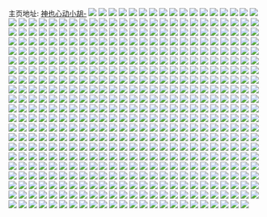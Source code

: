 主页地址: [神也心动小胡-](https://weibo.com/u/5379439031) 
![](https://wx4.sinaimg.cn/mw2000/005S3zPFly1h8qy2khwrzj30wi0nmacc.jpg) 
![](https://wx4.sinaimg.cn/mw2000/005S3zPFly1h8lbblb071j31sc2dse81.jpg) 
![](https://wx4.sinaimg.cn/mw2000/005S3zPFly1h8lbbkaznmj32c0340qv5.jpg) 
![](https://wx4.sinaimg.cn/mw2000/005S3zPFly1h8lbbo4hwoj32c0340kjm.jpg) 
![](https://wx4.sinaimg.cn/mw2000/005S3zPFly1h8lbbvknzoj323s2t1b29.jpg) 
![](https://wx4.sinaimg.cn/mw2000/005S3zPFly1h8lbbxg54bj31sc2dsqv5.jpg) 
![](https://wx4.sinaimg.cn/mw2000/005S3zPFly1h8hqr4d1orj30sg0lf418.jpg) 
![](https://wx4.sinaimg.cn/mw2000/005S3zPFly1h7vushduifj32d2340b2b.jpg) 
![](https://wx4.sinaimg.cn/mw2000/005S3zPFly1h7vut2x5m6j32d2340b2b.jpg) 
![](https://wx4.sinaimg.cn/mw2000/005S3zPFly1h7vussmbirj32d2340e83.jpg) 
![](https://wx4.sinaimg.cn/mw2000/005S3zPFly1h7vus6spvbj32aw32jb2b.jpg) 
![](https://wx4.sinaimg.cn/mw2000/005S3zPFly1h7vutwq3lgj32d2340b2b.jpg) 
![](https://wx4.sinaimg.cn/mw2000/005S3zPFly1h7vuu81wtaj32d23401l0.jpg) 
![](https://wx4.sinaimg.cn/mw2000/005S3zPFly1h6x5t4540vj316o1kw4k5.jpg) 
![](https://wx4.sinaimg.cn/mw2000/005S3zPFly1h6x5t67ajtj32c03401kz.jpg) 
![](https://wx4.sinaimg.cn/mw2000/005S3zPFly1h6x5tg57noj31mm2651kx.jpg) 
![](https://wx4.sinaimg.cn/mw2000/005S3zPFly1h6x5th00coj31sc1sc4qp.jpg) 
![](https://wx4.sinaimg.cn/mw2000/005S3zPFly1h6x5thojugj31sc2ds4qp.jpg) 
![](https://wx4.sinaimg.cn/mw2000/005S3zPFly1h6x5tf5w3rj32c02c0u0x.jpg) 
![](https://wx4.sinaimg.cn/mw2000/005S3zPFly1h6q81w6p59j31sa2ds0wv.jpg) 
![](https://wx4.sinaimg.cn/mw2000/005S3zPFly1h6q80d4amuj31sc2dsx6p.jpg) 
![](https://wx4.sinaimg.cn/mw2000/005S3zPFly1h6q81q154ej318h1nb7wh.jpg) 
![](https://wx4.sinaimg.cn/mw2000/005S3zPFly1h6q80a1ifaj319s1p2h6n.jpg) 
![](https://wx4.sinaimg.cn/mw2000/005S3zPFly1h6q80az11pj31sl2e7x5j.jpg) 
![](https://wx4.sinaimg.cn/mw2000/005S3zPFly1h6q80fbohlj31sc2dsu0x.jpg) 
![](https://wx4.sinaimg.cn/mw2000/005S3zPFly1h6q80k9qm4j31vi2i0e81.jpg) 
![](https://wx4.sinaimg.cn/mw2000/005S3zPFly1h6q81yqs8cj32102pcb29.jpg) 
![](https://wx4.sinaimg.cn/mw2000/005S3zPFly1h5tunwyjr6j30kr0q278h.jpg) 
![](https://wx4.sinaimg.cn/mw2000/005S3zPFly1h58vehdgp2j30b40b4dgb.jpg) 
![](https://wx4.sinaimg.cn/mw2000/005S3zPFly1h57opeho18j30qo0jj420.jpg) 
![](https://wx4.sinaimg.cn/mw2000/005S3zPFly1h4v3b460eoj32c02c04qq.jpg) 
![](https://wx4.sinaimg.cn/mw2000/005S3zPFly1h4v3b2dszgj326t26tnpd.jpg) 
![](https://wx4.sinaimg.cn/mw2000/005S3zPFly1h4v3af0fgwj3233233tyh.jpg) 
![](https://wx4.sinaimg.cn/mw2000/005S3zPFly1h4v3afrg23j31z72mye81.jpg) 
![](https://wx4.sinaimg.cn/mw2000/005S3zPFly1h4v3altsknj32c02c0x6p.jpg) 
![](https://wx4.sinaimg.cn/mw2000/005S3zPFly1h4ce2pyn5zj30wz1a9aul.jpg) 
![](https://wx4.sinaimg.cn/mw2000/005S3zPFly1h3x72ackoxj32c03404qr.jpg) 
![](https://wx4.sinaimg.cn/mw2000/005S3zPFly1h3src5mrpjj30sg0lcgsb.jpg) 
![](https://wx4.sinaimg.cn/mw2000/005S3zPFly1h3src56dzpj30lb0sfwkt.jpg) 
![](https://wx4.sinaimg.cn/mw2000/005S3zPFly1h3src3gkexj30sg0lc7eq.jpg) 
![](https://wx4.sinaimg.cn/mw2000/005S3zPFly1h3src6p9urj30lb0sf7ct.jpg) 
![](https://wx4.sinaimg.cn/mw2000/005S3zPFly1h3src9drfuj30sg0lcaju.jpg) 
![](https://wx4.sinaimg.cn/mw2000/005S3zPFly1h3src818rxj30jj0q17ai.jpg) 
![](https://wx4.sinaimg.cn/mw2000/005S3zPFly1h345kydo7sj31ds0n0avp.jpg) 
![](https://wx4.sinaimg.cn/mw2000/005S3zPFly1h345kyof1zj30n01dsgop.jpg) 
![](https://wx4.sinaimg.cn/mw2000/005S3zPFly1h326yvmpfnj30n01ds1du.jpg) 
![](https://wx4.sinaimg.cn/mw2000/005S3zPFly1h16zqelrz7j30mv0bagnq.jpg) 
![](https://wx4.sinaimg.cn/mw2000/005S3zPFly1h0zqxiqjc7j30n01ds7ro.jpg) 
![](https://wx4.sinaimg.cn/mw2000/005S3zPFly1h0s7dsx5mwj32c02c0kjm.jpg) 
![](https://wx4.sinaimg.cn/mw2000/005S3zPFly1h0s7dqdybsj31400u0dt5.jpg) 
![](https://wx4.sinaimg.cn/mw2000/005S3zPFly1h0s7dwilr1j32c02c0qv6.jpg) 
![](https://wx4.sinaimg.cn/mw2000/005S3zPFly1h0s7e0ft9tj33402c0kjo.jpg) 
![](https://wx4.sinaimg.cn/mw2000/005S3zPFly1h0s7e50h5sj33402c07wl.jpg) 
![](https://wx4.sinaimg.cn/mw2000/005S3zPFly1h0s7e8strej32c02c0kjn.jpg) 
![](https://wx4.sinaimg.cn/mw2000/005S3zPFly1h0mbulz2m0j30mv0sj7cq.jpg) 
![](https://wx4.sinaimg.cn/mw2000/005S3zPFly1h0cm4reu49j30sg16nh2w.jpg) 
![](https://wx4.sinaimg.cn/mw2000/005S3zPFly1h0cm4v6e4wj31nz1nzkjl.jpg) 
![](https://wx4.sinaimg.cn/mw2000/005S3zPFly1h0cm4p6d9ej30sg1kwh8c.jpg) 
![](https://wx4.sinaimg.cn/mw2000/005S3zPFly1gzc8e9hzjej30n01dsjvk.jpg) 
![](https://wx4.sinaimg.cn/mw2000/005S3zPFly1gzc8e9xodwj30n01dsn1i.jpg) 
![](https://wx4.sinaimg.cn/mw2000/005S3zPFly1gyzjdk88fej30sg16nnah.jpg) 
![](https://wx4.sinaimg.cn/mw2000/005S3zPFly1gyzjdnjefqj32u62c0u0z.jpg) 
![](https://wx4.sinaimg.cn/mw2000/005S3zPFly1gyqfoxd3dyj30mz10njza.jpg) 
![](https://wx4.sinaimg.cn/mw2000/005S3zPFly1gxebeov5i3j30qo0qx0u9.jpg) 
![](https://wx4.sinaimg.cn/mw2000/005S3zPFly1gwxlczfyx0j31sc2dsu0x.jpg) 
![](https://wx4.sinaimg.cn/mw2000/005S3zPFly1gwxld5yasjj32ds1sckjm.jpg) 
![](https://wx4.sinaimg.cn/mw2000/005S3zPFly1gwxldb614uj33402c01ky.jpg) 
![](https://wx4.sinaimg.cn/mw2000/005S3zPFly1gwxlddzdyzj32c03404qq.jpg) 
![](https://wx4.sinaimg.cn/mw2000/005S3zPFly1gwxlg6a3paj31sc2ds7wi.jpg) 
![](https://wx4.sinaimg.cn/mw2000/005S3zPFly1gwxlcxg3ujj32c03407wj.jpg) 
![](https://wx4.sinaimg.cn/mw2000/005S3zPFly1gwxlg8i9pdj32c02c04qq.jpg) 
![](https://wx4.sinaimg.cn/mw2000/005S3zPFly1gwxlgac6zwj32c02c0b29.jpg) 
![](https://wx4.sinaimg.cn/mw2000/005S3zPFly1gwxlic2450j31sc2dsnpd.jpg) 
![](https://wx4.sinaimg.cn/mw2000/005S3zPFly1gwqlgh6qngj32ie2c0e81.jpg) 
![](https://wx4.sinaimg.cn/mw2000/005S3zPFly1gwqlgit5amj31sc2dshdt.jpg) 
![](https://wx4.sinaimg.cn/mw2000/005S3zPFly1gwqlgl3lryj32c0340u0x.jpg) 
![](https://wx4.sinaimg.cn/mw2000/005S3zPFly1gwqlgpn0fwj33402c04qq.jpg) 
![](https://wx4.sinaimg.cn/mw2000/005S3zPFly1gwqlgmwyclj31sc2dsnpd.jpg) 
![](https://wx4.sinaimg.cn/mw2000/005S3zPFly1gwqlgf2oayj32ds1sce81.jpg) 
![](https://wx4.sinaimg.cn/mw2000/005S3zPFly1gwm23tt4e1j31sc1sc7wh.jpg) 
![](https://wx4.sinaimg.cn/mw2000/005S3zPFly1gwm249fejnj32c03404qp.jpg) 
![](https://wx4.sinaimg.cn/mw2000/005S3zPFly1gwm23wz3exj31sc1sc7wh.jpg) 
![](https://wx4.sinaimg.cn/mw2000/005S3zPFly1gwm241q1euj32c03404qq.jpg) 
![](https://wx4.sinaimg.cn/mw2000/005S3zPFly1gwm23qswuoj32c0340hdw.jpg) 
![](https://wx4.sinaimg.cn/mw2000/005S3zPFly1gwm245l2t1j33402c0e82.jpg) 
![](https://wx4.sinaimg.cn/mw2000/005S3zPFly1gwm24nb2zrj32c0340kjo.jpg) 
![](https://wx4.sinaimg.cn/mw2000/005S3zPFly1gwm24xzhaqj324r2ucb2b.jpg) 
![](https://wx4.sinaimg.cn/mw2000/005S3zPFly1gwm255xitsj324m2tshdu.jpg) 
![](https://wx4.sinaimg.cn/mw2000/005S3zPFly1gwgb9ynrcqj316o1kwb29.jpg) 
![](https://wx4.sinaimg.cn/mw2000/005S3zPFly1gwf4j9tg05j322m22me81.jpg) 
![](https://wx4.sinaimg.cn/mw2000/005S3zPFly1gwf4jccwl0j324w24w1ky.jpg) 
![](https://wx4.sinaimg.cn/mw2000/005S3zPFly1gwf4jeq0h3j32c02c0qv5.jpg) 
![](https://wx4.sinaimg.cn/mw2000/005S3zPFly1gwf4jhhf6xj32c02c0x6p.jpg) 
![](https://wx4.sinaimg.cn/mw2000/005S3zPFly1gwf4j84dmwj31sc2ds4qq.jpg) 
![](https://wx4.sinaimg.cn/mw2000/005S3zPFly1gwf4jj6hvxj31g51m6h3k.jpg) 
![](https://wx4.sinaimg.cn/mw2000/005S3zPFly1gw7p90x2nbj32ds1scb29.jpg) 
![](https://wx4.sinaimg.cn/mw2000/005S3zPFly1gw7p9ded45j32c0340hdu.jpg) 
![](https://wx4.sinaimg.cn/mw2000/005S3zPFly1gw3j8qxvtlj30u00u046m.jpg) 
![](https://wx4.sinaimg.cn/mw2000/005S3zPFly1gw3j8savh9j32c02c07wh.jpg) 
![](https://wx4.sinaimg.cn/mw2000/005S3zPFly1gw3j8uwmmwj32nx2bzu0y.jpg) 
![](https://wx4.sinaimg.cn/mw2000/005S3zPFly1gw3j9itrbaj30mi0mitcc.jpg) 
![](https://wx4.sinaimg.cn/mw2000/005S3zPFly1gw3j90pp91j32ds1scu0x.jpg) 
![](https://wx4.sinaimg.cn/mw2000/005S3zPFly1gw3j8yq9soj32c0340b2b.jpg) 
![](https://wx4.sinaimg.cn/mw2000/005S3zPFly1gw17rkjf26j32c02c0qv5.jpg) 
![](https://wx4.sinaimg.cn/mw2000/005S3zPFly1gw17rmau4lj31sc1scb29.jpg) 
![](https://wx4.sinaimg.cn/mw2000/005S3zPFly1gw17royps8j31sc1scb29.jpg) 
![](https://wx4.sinaimg.cn/mw2000/005S3zPFly1gw17rqqsukj32c02c0kjl.jpg) 
![](https://wx4.sinaimg.cn/mw2000/005S3zPFly1gw17rsrd22j31sc1sc1kx.jpg) 
![](https://wx4.sinaimg.cn/mw2000/005S3zPFly1gw17rv2it9j31sc2dsqv5.jpg) 
![](https://wx4.sinaimg.cn/mw2000/005S3zPFly1gw17to3983j32ds1scu0x.jpg) 
![](https://wx4.sinaimg.cn/mw2000/005S3zPFly1gw17tqe6gbj31sc2dsnpd.jpg) 
![](https://wx4.sinaimg.cn/mw2000/005S3zPFly1gw17u0qtj5j32c0340b29.jpg) 
![](https://wx4.sinaimg.cn/mw2000/005S3zPFly1gvyu1z7nfdj31sc1scb29.jpg) 
![](https://wx4.sinaimg.cn/mw2000/005S3zPFly1gvyu23bpcuj31sc2dshdt.jpg) 
![](https://wx4.sinaimg.cn/mw2000/005S3zPFly1gvyu27p6jzj32ds1sce81.jpg) 
![](https://wx4.sinaimg.cn/mw2000/005S3zPFly1gvyu2a5khbj31sc1sc4qp.jpg) 
![](https://wx4.sinaimg.cn/mw2000/005S3zPFly1gvyu2ir4gaj31sc2dshdt.jpg) 
![](https://wx4.sinaimg.cn/mw2000/005S3zPFly1gvyu2eot78j32ds1schdt.jpg) 
![](https://wx4.sinaimg.cn/mw2000/005S3zPFly1gvyu2o1oycj32ds1schdt.jpg) 
![](https://wx4.sinaimg.cn/mw2000/005S3zPFly1gvyu2rqt6gj31sc1sc1kx.jpg) 
![](https://wx4.sinaimg.cn/mw2000/005S3zPFly1gvyu3d6nytj31sc2dshdt.jpg) 
![](https://wx4.sinaimg.cn/mw2000/005S3zPFly1gvydof34xyj31kq24r1kx.jpg) 
![](https://wx4.sinaimg.cn/mw2000/005S3zPFly1gvydoggx6uj31bg1ra7up.jpg) 
![](https://wx4.sinaimg.cn/mw2000/005S3zPFly1gvnc9ckx01j623y35sqv602.jpg) 
![](https://wx4.sinaimg.cn/mw2000/005S3zPFly1gvnc9vj6fyj623y35skjm02.jpg) 
![](https://wx4.sinaimg.cn/mw2000/005S3zPFly1gvnc9mprn6j623y35shdu02.jpg) 
![](https://wx4.sinaimg.cn/mw2000/005S3zPFly1gvnca4mcysj623y35s1ky02.jpg) 
![](https://wx4.sinaimg.cn/mw2000/005S3zPFly1gvncacnyerj623y35sx6p02.jpg) 
![](https://wx4.sinaimg.cn/mw2000/005S3zPFly1gvnc8m82huj623y35s4qq02.jpg) 
![](https://wx4.sinaimg.cn/mw2000/005S3zPFly1gvnc8wl5y1j623y35se8202.jpg) 
![](https://wx4.sinaimg.cn/mw2000/005S3zPFly1gvncam7jkhj623y35sqv502.jpg) 
![](https://wx4.sinaimg.cn/mw2000/005S3zPFly1gvnupus9v8j623y35shdu02.jpg) 
![](https://wx4.sinaimg.cn/mw2000/005S3zPFly1gvl1j3dvfsj62ds1scnpd02.jpg) 
![](https://wx4.sinaimg.cn/mw2000/005S3zPFly1gvl1jgdem1j62c0340qv502.jpg) 
![](https://wx4.sinaimg.cn/mw2000/005S3zPFly1gvgff148r1j62c03404qq02.jpg) 
![](https://wx4.sinaimg.cn/mw2000/005S3zPFly1gvgffledvhj62c0340nph02.jpg) 
![](https://wx4.sinaimg.cn/mw2000/005S3zPFly1gvgffrz1llj62c0340u0y02.jpg) 
![](https://wx4.sinaimg.cn/mw2000/005S3zPFly1gvgff98d1gj62c0340hdt02.jpg) 
![](https://wx4.sinaimg.cn/mw2000/005S3zPFly1gvgfevi2gkj61sc2dsx6p02.jpg) 
![](https://wx4.sinaimg.cn/mw2000/005S3zPFly1gvgff52paoj62c0340hdt02.jpg) 
![](https://wx4.sinaimg.cn/mw2000/005S3zPFly1gvckp56tesj60lo0gcdhw02.jpg) 
![](https://wx4.sinaimg.cn/mw2000/005S3zPFly1gv8tn80ufgj60sg3t0hdt02.jpg) 
![](https://wx4.sinaimg.cn/mw2000/005S3zPFly1gv8tnapv58j60sg1eu19602.jpg) 
![](https://wx4.sinaimg.cn/mw2000/005S3zPFly1gv8tndwuitj60sg1dshc002.jpg) 
![](https://wx4.sinaimg.cn/mw2000/005S3zPFly1gv8tnh6mlhj60sg1kwqt202.jpg) 
![](https://wx4.sinaimg.cn/mw2000/005S3zPFly1gv8tnlvd3aj60sg2dc7wh02.jpg) 
![](https://wx4.sinaimg.cn/mw2000/005S3zPFly1gv8tnqcfhaj60sg2684qp02.jpg) 
![](https://wx4.sinaimg.cn/mw2000/005S3zPFly1gv8tnvt48ej60sg35rb2902.jpg) 
![](https://wx4.sinaimg.cn/mw2000/005S3zPFly1gv8tnza51sj60sg16ok9402.jpg) 
![](https://wx4.sinaimg.cn/mw2000/005S3zPFly1gv8tn1rngfj60sg23u7tk02.jpg) 
![](https://wx4.sinaimg.cn/mw2000/005S3zPFly1gv8to1fj94j62ds1sc7wh02.jpg) 
![](https://wx4.sinaimg.cn/mw2000/005S3zPFly1gv8to2v98vj61sc2dsqn502.jpg) 
![](https://wx4.sinaimg.cn/mw2000/005S3zPFly1gv8todztsdj61sc2dshdt02.jpg) 
![](https://wx4.sinaimg.cn/mw2000/005S3zPFly1gv8toa9tppj61sc2ds1ky02.jpg) 
![](https://wx4.sinaimg.cn/mw2000/005S3zPFly1gv8togfvywj61sc2dse8102.jpg) 
![](https://wx4.sinaimg.cn/mw2000/005S3zPFly1gv3psngnn7j60wh0nstbb02.jpg) 
![](https://wx4.sinaimg.cn/mw2000/005S3zPFly1gv07z3joenj63402c0b2b02.jpg) 
![](https://wx4.sinaimg.cn/mw2000/005S3zPFly1guz3mmsr93j61sc2ds4qq02.jpg) 
![](https://wx4.sinaimg.cn/mw2000/005S3zPFly1guz3mpu4umj62ds1scx6p02.jpg) 
![](https://wx4.sinaimg.cn/mw2000/005S3zPFly1guz3mx39xoj31sc2dse82.jpg) 
![](https://wx4.sinaimg.cn/mw2000/005S3zPFly1guz3mzg5t9j61sc2ds1ky02.jpg) 
![](https://wx4.sinaimg.cn/mw2000/005S3zPFly1guz3n4dirlj62c0340kjo02.jpg) 
![](https://wx4.sinaimg.cn/mw2000/005S3zPFly1guz3n7pd4ej61sc2dsb2a02.jpg) 
![](https://wx4.sinaimg.cn/mw2000/005S3zPFly1guwrez6h32j62ds1sc4qp02.jpg) 
![](https://wx4.sinaimg.cn/mw2000/005S3zPFly1guwrj4uen2j61sc1sc4q102.jpg) 
![](https://wx4.sinaimg.cn/mw2000/005S3zPFly1guwrfbaxikj31sc2ds4qq.jpg) 
![](https://wx4.sinaimg.cn/mw2000/005S3zPFly1guwrfgrlp8j61sc2dsqv502.jpg) 
![](https://wx4.sinaimg.cn/mw2000/005S3zPFly1guwrfecp4rj31sc2ds4qq.jpg) 
![](https://wx4.sinaimg.cn/mw2000/005S3zPFly1guwrf5uyglj624u2ugkjm02.jpg) 
![](https://wx4.sinaimg.cn/mw2000/005S3zPFly1guwbqui554j63402c0x6r02.jpg) 
![](https://wx4.sinaimg.cn/mw2000/005S3zPFly1guuh3lduqmj61sc1scx6p02.jpg) 
![](https://wx4.sinaimg.cn/mw2000/005S3zPFly1guuh3phxf3j61sc1scx6p02.jpg) 
![](https://wx4.sinaimg.cn/mw2000/005S3zPFly1guuh35t5v7j61sc1scx6p02.jpg) 
![](https://wx4.sinaimg.cn/mw2000/005S3zPFly1guuh395j8gj31mj1mjhcb.jpg) 
![](https://wx4.sinaimg.cn/mw2000/005S3zPFly1guuh3dk9z5j61sc1scqv502.jpg) 
![](https://wx4.sinaimg.cn/mw2000/005S3zPFly1guuh3qj57nj31sc1scnpd.jpg) 
![](https://wx4.sinaimg.cn/mw2000/005S3zPFly1gutub7vsrxj62c03404qr02.jpg) 
![](https://wx4.sinaimg.cn/mw2000/005S3zPFly1gutubtayuhj62c0340e8102.jpg) 
![](https://wx4.sinaimg.cn/mw2000/005S3zPFly1gutub90k97j61fu1fuarz02.jpg) 
![](https://wx4.sinaimg.cn/mw2000/005S3zPFly1gutubko0mwj63402c04qr02.jpg) 
![](https://wx4.sinaimg.cn/mw2000/005S3zPFly1gutubqbh27j62c0340qv602.jpg) 
![](https://wx4.sinaimg.cn/mw2000/005S3zPFly1gutuc0x06fj62c0340npe02.jpg) 
![](https://wx4.sinaimg.cn/mw2000/005S3zPFly1gutubgya4ij60sg47p4qq02.jpg) 
![](https://wx4.sinaimg.cn/mw2000/005S3zPFly1gutubqwesrj60ms0mstcu02.jpg) 
![](https://wx4.sinaimg.cn/mw2000/005S3zPFly1gutuc45gsmj62ds1scqv502.jpg) 
![](https://wx4.sinaimg.cn/mw2000/005S3zPFly1guqxo819ozj30sg1s0quy.jpg) 
![](https://wx4.sinaimg.cn/mw2000/005S3zPFly1guoo6inaz6j60sg1kw1ks02.jpg) 
![](https://wx4.sinaimg.cn/mw2000/005S3zPFly1guoo6knuoej60sg1i9dz102.jpg) 
![](https://wx4.sinaimg.cn/mw2000/005S3zPFly1guoo6nb9sxj60sg23u1kx02.jpg) 
![](https://wx4.sinaimg.cn/mw2000/005S3zPFly1guoo6pssxmj60sg1uftx102.jpg) 
![](https://wx4.sinaimg.cn/mw2000/005S3zPFly1guoo6siyn2j60sg23u1kx02.jpg) 
![](https://wx4.sinaimg.cn/mw2000/005S3zPFly1guoo6ub8zoj60sg16otsb02.jpg) 
![](https://wx4.sinaimg.cn/mw2000/005S3zPFly1guoo6ydmpvj60sg35skjl02.jpg) 
![](https://wx4.sinaimg.cn/mw2000/005S3zPFly1guoo70ma8zj61sc2dskjl02.jpg) 
![](https://wx4.sinaimg.cn/mw2000/005S3zPFly1guoo6gfp2uj62c03401ky02.jpg) 
![](https://wx4.sinaimg.cn/mw2000/005S3zPFly1gun14in8tmj6113113wnb02.jpg) 
![](https://wx4.sinaimg.cn/mw2000/005S3zPFly1gul6dummxfj62c0340qv702.jpg) 
![](https://wx4.sinaimg.cn/mw2000/005S3zPFly1gul6dyghupj61sc2dsnoe02.jpg) 
![](https://wx4.sinaimg.cn/mw2000/005S3zPFly1guku5dbi1mj61ab1ab4qp02.jpg) 
![](https://wx4.sinaimg.cn/mw2000/005S3zPFly1guivaw4i6ej62c0340npf02.jpg) 
![](https://wx4.sinaimg.cn/mw2000/005S3zPFly1guivbxjuydj63402c0hdt02.jpg) 
![](https://wx4.sinaimg.cn/mw2000/005S3zPFly1guivbhwbf6j62c0340e8302.jpg) 
![](https://wx4.sinaimg.cn/mw2000/005S3zPFly1guivb5w8y0j62c03407wk02.jpg) 
![](https://wx4.sinaimg.cn/mw2000/005S3zPFly1guivbm33qyj30sg16ogy9.jpg) 
![](https://wx4.sinaimg.cn/mw2000/005S3zPFly1guivbvft4oj62c0340u1002.jpg) 
![](https://wx4.sinaimg.cn/mw2000/005S3zPFly1guesj5s1r4j62c0340b2c02.jpg) 
![](https://wx4.sinaimg.cn/mw2000/005S3zPFly1gud4u68hdmj62c03407wj02.jpg) 
![](https://wx4.sinaimg.cn/mw2000/005S3zPFly1gud4tlne43j62c03404qq02.jpg) 
![](https://wx4.sinaimg.cn/mw2000/005S3zPFly1gud4u2gttij32c03407wj.jpg) 
![](https://wx4.sinaimg.cn/mw2000/005S3zPFly1gud4tnaaaej61sc2ds1kx02.jpg) 
![](https://wx4.sinaimg.cn/mw2000/005S3zPFly1gud4trluk1j62c0340qv502.jpg) 
![](https://wx4.sinaimg.cn/mw2000/005S3zPFly1gud4tprsscj61sc2dsnpd02.jpg) 
![](https://wx4.sinaimg.cn/mw2000/005S3zPFly1gud4ttm79pj61sc2dshdt02.jpg) 
![](https://wx4.sinaimg.cn/mw2000/005S3zPFly1gud4tvn1c1j61sc2dskjl02.jpg) 
![](https://wx4.sinaimg.cn/mw2000/005S3zPFly1gud4tz77tkj61sc2ds1ky02.jpg) 
![](https://wx4.sinaimg.cn/mw2000/005S3zPFly1gu9mlyy4bvj61sc1schdt02.jpg) 
![](https://wx4.sinaimg.cn/mw2000/005S3zPFly1gu9moody1hj31sc2dsu0y.jpg) 
![](https://wx4.sinaimg.cn/mw2000/005S3zPFly1gu9mowxia3j31sc1scnpd.jpg) 
![](https://wx4.sinaimg.cn/mw2000/005S3zPFly1gu9mlrhpmqj61sc2dsb2a02.jpg) 
![](https://wx4.sinaimg.cn/mw2000/005S3zPFly1gu9mp3oblcj61sc1schdt02.jpg) 
![](https://wx4.sinaimg.cn/mw2000/005S3zPFly1gu9mqaworzj61sc2dse8202.jpg) 
![](https://wx4.sinaimg.cn/mw2000/005S3zPFly1gu9mj6mdh9j61sc2dse8202.jpg) 
![](https://wx4.sinaimg.cn/mw2000/005S3zPFly1gu9mqw6zquj31sc2dsb2a.jpg) 
![](https://wx4.sinaimg.cn/mw2000/005S3zPFly1gu9mrhhvl4j61sc2dsx6q02.jpg) 
![](https://wx4.sinaimg.cn/mw2000/005S3zPFly1gu9mslh6taj32c03407wk.jpg) 
![](https://wx4.sinaimg.cn/mw2000/005S3zPFly1gu4yjgtprfj62c0340u0y02.jpg) 
![](https://wx4.sinaimg.cn/mw2000/005S3zPFly1gu4ykst8wrj61y92lo1ky02.jpg) 
![](https://wx4.sinaimg.cn/mw2000/005S3zPFly1gu4ykq5sivj62c0340b2b02.jpg) 
![](https://wx4.sinaimg.cn/mw2000/005S3zPFly1gu4yjuwkcoj61sc2dse8102.jpg) 
![](https://wx4.sinaimg.cn/mw2000/005S3zPFly1gu4yjok0gfj32ds1scqv5.jpg) 
![](https://wx4.sinaimg.cn/mw2000/005S3zPFly1gu4yk2a8ejj61sc2dshdt02.jpg) 
![](https://wx4.sinaimg.cn/mw2000/005S3zPFly1gu4yk8bmeaj31sc2dskjl.jpg) 
![](https://wx4.sinaimg.cn/mw2000/005S3zPFly1gu4yjaglarj60n00qhtex02.jpg) 
![](https://wx4.sinaimg.cn/mw2000/005S3zPFly1gu4ykckb0sj62c0340e8202.jpg) 
![](https://wx4.sinaimg.cn/mw2000/005S3zPFly1gu2k9pjsxjj61l51l5gyb02.jpg) 
![](https://wx4.sinaimg.cn/mw2000/005S3zPFly1gu2k9qebpgj61t12eqkjl02.jpg) 
![](https://wx4.sinaimg.cn/mw2000/005S3zPFly1gu2k9r6iq3j61rd2cib2902.jpg) 
![](https://wx4.sinaimg.cn/mw2000/005S3zPFly1gu2k9v7r67j62dc35shdu02.jpg) 
![](https://wx4.sinaimg.cn/mw2000/005S3zPFly1gu2k9t6klcj61g91xo1kx02.jpg) 
![](https://wx4.sinaimg.cn/mw2000/005S3zPFly1gu2k9oxwtnj61sc2ds7wi02.jpg) 
![](https://wx4.sinaimg.cn/mw2000/005S3zPFly1gu2kb5urx4j32ds1scqv5.jpg) 
![](https://wx4.sinaimg.cn/mw2000/005S3zPFly1gu2kb751a2j61sc2dsx6402.jpg) 
![](https://wx4.sinaimg.cn/mw2000/005S3zPFly1gu2kba0zadj32c0340u10.jpg) 
![](https://wx4.sinaimg.cn/mw2000/005S3zPFly1gu0sxsdad8j60qy0qygw502.jpg) 
![](https://wx4.sinaimg.cn/mw2000/005S3zPFly1gtznf8d2loj60n00n0q4y02.jpg) 
![](https://wx4.sinaimg.cn/mw2000/005S3zPFly1gtznf6jzb1j61kw1kwte002.jpg) 
![](https://wx4.sinaimg.cn/mw2000/005S3zPFly1gtblr7dqmuj31sc2dshdt.jpg) 
![](https://wx4.sinaimg.cn/mw2000/005S3zPFly1gtblr7qeihj31401hcwrg.jpg) 
![](https://wx4.sinaimg.cn/mw2000/005S3zPFly1gtblr8kk1ij31sc2dsnpd.jpg) 
![](https://wx4.sinaimg.cn/mw2000/005S3zPFly1gtblra59d9j31sc2dskjl.jpg) 
![](https://wx4.sinaimg.cn/mw2000/005S3zPFly1gtblr9ejw1j31sc2ds4qq.jpg) 
![](https://wx4.sinaimg.cn/mw2000/005S3zPFly1gtblrbrszyj31sc2dsnpd.jpg) 
![](https://wx4.sinaimg.cn/mw2000/005S3zPFly1gt8hefgg0wj31sc1scnpd.jpg) 
![](https://wx4.sinaimg.cn/mw2000/005S3zPFly1gt1gsgijc1j32c0340qv6.jpg) 
![](https://wx4.sinaimg.cn/mw2000/005S3zPFly1gt1gsi6zu8j32c0340kjm.jpg) 
![](https://wx4.sinaimg.cn/mw2000/005S3zPFly1gt1gsf976ej62ds1scnpd02.jpg) 
![](https://wx4.sinaimg.cn/mw2000/005S3zPFly1gsq4nv3si5j30n011mdow.jpg) 
![](https://wx4.sinaimg.cn/mw2000/005S3zPFly1gsq4numchxj30n00ubn4k.jpg) 
![](https://wx4.sinaimg.cn/mw2000/005S3zPFly1gsq4nwaeuwj30n01dsqmu.jpg) 
![](https://wx4.sinaimg.cn/mw2000/005S3zPFly1gsq4ny00ajj30n01dsnhv.jpg) 
![](https://wx4.sinaimg.cn/mw2000/005S3zPFly1gsmeghb4txj31o02807wi.jpg) 
![](https://wx4.sinaimg.cn/mw2000/005S3zPFly1gsmegmdh4fj31ir2104qq.jpg) 
![](https://wx4.sinaimg.cn/mw2000/005S3zPFly1gsmegpkgyrj31m725m1ky.jpg) 
![](https://wx4.sinaimg.cn/mw2000/005S3zPFly1gsmegu6l7rj31j521j1ky.jpg) 
![](https://wx4.sinaimg.cn/mw2000/005S3zPFly1gsapcm927ij30n009c40l.jpg) 
![](https://wx4.sinaimg.cn/mw2000/005S3zPFly1gsapd5ekpgj31sc2ds1ky.jpg) 
![](https://wx4.sinaimg.cn/mw2000/005S3zPFly1gsapdpcyznj32c0340b2d.jpg) 
![](https://wx4.sinaimg.cn/mw2000/005S3zPFly1gs85cov0rqj32c03401ky.jpg) 
![](https://wx4.sinaimg.cn/mw2000/005S3zPFly1gs85ct5b77j32ds1sc7wl.jpg) 
![](https://wx4.sinaimg.cn/mw2000/005S3zPFly1gs85d0npayj31sc1sc4qs.jpg) 
![](https://wx4.sinaimg.cn/mw2000/005S3zPFly1gs85cugs7ij33402c0n8h.jpg) 
![](https://wx4.sinaimg.cn/mw2000/005S3zPFly1gs85d1jmguj31sc2dswn2.jpg) 
![](https://wx4.sinaimg.cn/mw2000/005S3zPFly1gs85cxanwmj31sc2dsqv5.jpg) 
![](https://wx4.sinaimg.cn/mw2000/005S3zPFly1gs1voiaeedj32c0340kjq.jpg) 
![](https://wx4.sinaimg.cn/mw2000/005S3zPFly1grw3ddw2w0j32c03404qy.jpg) 
![](https://wx4.sinaimg.cn/mw2000/005S3zPFly1grw3dsli1gj31sc2dsb2c.jpg) 
![](https://wx4.sinaimg.cn/mw2000/005S3zPFly1grw3dmxlcej32c0340qvd.jpg) 
![](https://wx4.sinaimg.cn/mw2000/005S3zPFly1grw3dzlt85j31dv1uhe85.jpg) 
![](https://wx4.sinaimg.cn/mw2000/005S3zPFly1grw3e2bzjlj61sc2ds7wi02.jpg) 
![](https://wx4.sinaimg.cn/mw2000/005S3zPFly1grw3e4dlp6j32c03404qp.jpg) 
![](https://wx4.sinaimg.cn/mw2000/005S3zPFly1grw3e6bp8tj33402c07wh.jpg) 
![](https://wx4.sinaimg.cn/mw2000/005S3zPFly1grw3ea45vpj31sc2ds4qq.jpg) 
![](https://wx4.sinaimg.cn/mw2000/005S3zPFly1grw3ecztklj32c0340npd.jpg) 
![](https://wx4.sinaimg.cn/mw2000/005S3zPFly1grs5ikjkzgj30n00iltai.jpg) 
![](https://wx4.sinaimg.cn/mw2000/005S3zPFly1grs5ikv2rej30n004tjrs.jpg) 
![](https://wx4.sinaimg.cn/mw2000/005S3zPFly1grll05ksn8j326g2xxnpd.jpg) 
![](https://wx4.sinaimg.cn/mw2000/005S3zPFly1grll07x5ekj317r1mchdt.jpg) 
![](https://wx4.sinaimg.cn/mw2000/005S3zPFly1grll0ahcwqj31pa25ghdt.jpg) 
![](https://wx4.sinaimg.cn/mw2000/005S3zPFly1grll0d4qvcj32c0340x6p.jpg) 
![](https://wx4.sinaimg.cn/mw2000/005S3zPFly1grll0go620j32c0340hdu.jpg) 
![](https://wx4.sinaimg.cn/mw2000/005S3zPFly1grll0kg5mej31sc2ds7wi.jpg) 
![](https://wx4.sinaimg.cn/mw2000/005S3zPFly1grll0pjkf4j31sc2dsx6s.jpg) 
![](https://wx4.sinaimg.cn/mw2000/005S3zPFly1grll01lawlj32c03404qr.jpg) 
![](https://wx4.sinaimg.cn/mw2000/005S3zPFly1grll0sfix5j62ds1scx6p02.jpg) 
![](https://wx4.sinaimg.cn/mw2000/005S3zPFly1grll0v5qyvj32c0340u0x.jpg) 
![](https://wx4.sinaimg.cn/mw2000/005S3zPFly1grhjuyh87ej30sg3y8npg.jpg) 
![](https://wx4.sinaimg.cn/mw2000/005S3zPFly1grhjv4p0ryj30sg4t1e87.jpg) 
![](https://wx4.sinaimg.cn/mw2000/005S3zPFly1grhjv9txa7j30sg43hx6s.jpg) 
![](https://wx4.sinaimg.cn/mw2000/005S3zPFly1grhjvf7n0yj30sg3r4e85.jpg) 
![](https://wx4.sinaimg.cn/mw2000/005S3zPFly1grhjwqdhl3j30sg3r4u0z.jpg) 
![](https://wx4.sinaimg.cn/mw2000/005S3zPFly1grhjvrralxj30sg35su11.jpg) 
![](https://wx4.sinaimg.cn/mw2000/005S3zPFly1grhjvuow3zj32c0340x6p.jpg) 
![](https://wx4.sinaimg.cn/mw2000/005S3zPFly1grhjvxrjo7j32c0340npe.jpg) 
![](https://wx4.sinaimg.cn/mw2000/005S3zPFly1grhjvi9wi2j31sc2ds1ky.jpg) 
![](https://wx4.sinaimg.cn/mw2000/005S3zPFly1grhjw03hf0j31sc2dsu0x.jpg) 
![](https://wx4.sinaimg.cn/mw2000/005S3zPFly1grhjwuc16sj32c0340npf.jpg) 
![](https://wx4.sinaimg.cn/mw2000/005S3zPFly1grhjxvfhsxj32c0340hdu.jpg) 
![](https://wx4.sinaimg.cn/mw2000/005S3zPFly1grbsuun0oaj32a031ckju.jpg) 
![](https://wx4.sinaimg.cn/mw2000/005S3zPFly1grbsugns00j329g30mb2i.jpg) 
![](https://wx4.sinaimg.cn/mw2000/005S3zPFly1grbsv4un5pj329l30shdw.jpg) 
![](https://wx4.sinaimg.cn/mw2000/005S3zPFly1grbsvdtofhj329j30pb2c.jpg) 
![](https://wx4.sinaimg.cn/mw2000/005S3zPFly1grbahbn4ajj61sc2dsnph02.jpg) 
![](https://wx4.sinaimg.cn/mw2000/005S3zPFly1grbah4nzmjj32c0340e82.jpg) 
![](https://wx4.sinaimg.cn/mw2000/005S3zPFly1grbagzsx7jj31sc2dse83.jpg) 
![](https://wx4.sinaimg.cn/mw2000/005S3zPFly1grbai03w4tj31sc2dsx6t.jpg) 
![](https://wx4.sinaimg.cn/mw2000/005S3zPFly1grbai55vowj31sc2ds4qq.jpg) 
![](https://wx4.sinaimg.cn/mw2000/005S3zPFly1grbai2xc66j31sc27n7wi.jpg) 
![](https://wx4.sinaimg.cn/mw2000/005S3zPFly1grbai66lkwj30n01a01ai.jpg) 
![](https://wx4.sinaimg.cn/mw2000/005S3zPFly1grbakfjliej31sc2dsx6t.jpg) 
![](https://wx4.sinaimg.cn/mw2000/005S3zPFly1grbah24bruj60n03eoqv502.jpg) 
![](https://wx4.sinaimg.cn/mw2000/005S3zPFly1grb2lb50vgj30n01ds1kx.jpg) 
![](https://wx4.sinaimg.cn/mw2000/005S3zPFly1gra5uilan3j32c0340hdv.jpg) 
![](https://wx4.sinaimg.cn/mw2000/005S3zPFly1gra5ueh4u0j328q2qk7wi.jpg) 
![](https://wx4.sinaimg.cn/mw2000/005S3zPFly1gra5uluknkj32842yuhdu.jpg) 
![](https://wx4.sinaimg.cn/mw2000/005S3zPFly1gra5uolsc0j32c0340hdu.jpg) 
![](https://wx4.sinaimg.cn/mw2000/005S3zPFly1gr8mc4e7vpj31401hch05.jpg) 
![](https://wx4.sinaimg.cn/mw2000/005S3zPFly1gr8mcbtqiyj31jl1jlneb.jpg) 
![](https://wx4.sinaimg.cn/mw2000/005S3zPFly1gr2ji5havpj30n00yitfn.jpg) 
![](https://wx4.sinaimg.cn/mw2000/005S3zPFly1gr2ji90313j32c0340u0x.jpg) 
![](https://wx4.sinaimg.cn/mw2000/005S3zPFly1gr2ji9slw7j315w1jvdj6.jpg) 
![](https://wx4.sinaimg.cn/mw2000/005S3zPFly1gr2jic1nhoj314k1pcwmd.jpg) 
![](https://wx4.sinaimg.cn/mw2000/005S3zPFly1gr2jinpt30j32c0340npp.jpg) 
![](https://wx4.sinaimg.cn/mw2000/005S3zPFly1gr2jidg0mgj32c03404qp.jpg) 
![](https://wx4.sinaimg.cn/mw2000/005S3zPFly1gr2jiqyj1kj32c03407wi.jpg) 
![](https://wx4.sinaimg.cn/mw2000/005S3zPFly1gr2jitewgzj32c0340npd.jpg) 
![](https://wx4.sinaimg.cn/mw2000/005S3zPFly1gr2jivlkvlj31sc2dsu0x.jpg) 
![](https://wx4.sinaimg.cn/mw2000/005S3zPFly1gr2jiwswl0j33402c0k4u.jpg) 
![](https://wx4.sinaimg.cn/mw2000/005S3zPFly1gr2jize1njj62c0340kjl02.jpg) 
![](https://wx4.sinaimg.cn/mw2000/005S3zPFly1gqylhjimpbj30ze1b7k4u.jpg) 
![](https://wx4.sinaimg.cn/mw2000/005S3zPFly1gqylhkg1bpj313j1gpaqq.jpg) 
![](https://wx4.sinaimg.cn/mw2000/005S3zPFly1gqylhie6z6j32c0340e82.jpg) 
![](https://wx4.sinaimg.cn/mw2000/005S3zPFly1gqyli0bwfuj31kw2dc7wl.jpg) 
![](https://wx4.sinaimg.cn/mw2000/005S3zPFly1gqylhv42mcj31kw2dc7wl.jpg) 
![](https://wx4.sinaimg.cn/mw2000/005S3zPFly1gqyli56at5j31kw2dc7wl.jpg) 
![](https://wx4.sinaimg.cn/mw2000/005S3zPFly1gqylibkl15j32c0340x6u.jpg) 
![](https://wx4.sinaimg.cn/mw2000/005S3zPFly1gqyliovtamj32c0340wrk.jpg) 
![](https://wx4.sinaimg.cn/mw2000/005S3zPFly1gqylimzqcjj32c0340kjv.jpg) 
![](https://wx4.sinaimg.cn/mw2000/005S3zPFly1gqy2rvhw8zj315x1jwqjo.jpg) 
![](https://wx4.sinaimg.cn/mw2000/005S3zPFly1gqy2rwat1gj314j1i2aqj.jpg) 
![](https://wx4.sinaimg.cn/mw2000/005S3zPFly1gqy2rx77s3j314f1hw4eq.jpg) 
![](https://wx4.sinaimg.cn/mw2000/005S3zPFly1gqy2rupjkpj31211eqtnc.jpg) 
![](https://wx4.sinaimg.cn/mw2000/005S3zPFly1gqv3r86tkhj32c0340b2g.jpg) 
![](https://wx4.sinaimg.cn/mw2000/005S3zPFly1gqv3rfejxyj32c0340u13.jpg) 
![](https://wx4.sinaimg.cn/mw2000/005S3zPFly1gqv3ri05nbj31sc2dsnpd.jpg) 
![](https://wx4.sinaimg.cn/mw2000/005S3zPFly1gqv3rk6v5vj31sc2dse81.jpg) 
![](https://wx4.sinaimg.cn/mw2000/005S3zPFly1gqtx9i35plj32c0340npq.jpg) 
![](https://wx4.sinaimg.cn/mw2000/005S3zPFly1gqtx9jhoi5j30n00yi7k3.jpg) 
![](https://wx4.sinaimg.cn/mw2000/005S3zPFly1gqtx94xqixj32c0340qvh.jpg) 
![](https://wx4.sinaimg.cn/mw2000/005S3zPFly1gqtxb7ttocj32c0340npp.jpg) 
![](https://wx4.sinaimg.cn/mw2000/005S3zPFly1gqtx8ncrh0j31kw2dcb2c.jpg) 
![](https://wx4.sinaimg.cn/mw2000/005S3zPFly1gqtx8rbmkej32c0340x6q.jpg) 
![](https://wx4.sinaimg.cn/mw2000/005S3zPFly1gqtx8i5xt7j32c03401kz.jpg) 
![](https://wx4.sinaimg.cn/mw2000/005S3zPFly1gqtxs0vc6hj30n00ewq4g.jpg) 
![](https://wx4.sinaimg.cn/mw2000/005S3zPFly1gqtx9lus1pj33402c0qv5.jpg) 
![](https://wx4.sinaimg.cn/mw2000/005S3zPFly1gqscn891k7j32c0340hdw.jpg) 
![](https://wx4.sinaimg.cn/mw2000/005S3zPFly1gqscn165vsj31o01o01kz.jpg) 
![](https://wx4.sinaimg.cn/mw2000/005S3zPFly1gqscnikzbdj32c0340hdw.jpg) 
![](https://wx4.sinaimg.cn/mw2000/005S3zPFly1gqscnm8nb7j31sc2dskjl.jpg) 
![](https://wx4.sinaimg.cn/mw2000/005S3zPFly1gqscmwmk2hj31jd1jdhdv.jpg) 
![](https://wx4.sinaimg.cn/mw2000/005S3zPFly1gqscoa8bztj32c0340hdu.jpg) 
![](https://wx4.sinaimg.cn/mw2000/005S3zPFly1gqscnzyqk6j31sc2ds4qt.jpg) 
![](https://wx4.sinaimg.cn/mw2000/005S3zPFly1gqsco4uqedj31td2f51kx.jpg) 
![](https://wx4.sinaimg.cn/mw2000/005S3zPFly1gqscohlzdvj31kw2dc7wk.jpg) 
![](https://wx4.sinaimg.cn/mw2000/005S3zPFly1gqorqjd6vtj30mz0mz4cf.jpg) 
![](https://wx4.sinaimg.cn/mw2000/005S3zPFly1gqluik7minj31sc2dshdu.jpg) 
![](https://wx4.sinaimg.cn/mw2000/005S3zPFly1gqluilr8z6j32c0340tza.jpg) 
![](https://wx4.sinaimg.cn/mw2000/005S3zPFly1gqluirlbghj32c0340e84.jpg) 
![](https://wx4.sinaimg.cn/mw2000/005S3zPFly1gqluihnp6nj31o0280u0x.jpg) 
![](https://wx4.sinaimg.cn/mw2000/005S3zPFly1gqk7k0atwvj31o0280x6r.jpg) 
![](https://wx4.sinaimg.cn/mw2000/005S3zPFly1gqk7ju46ngj31o02801l0.jpg) 
![](https://wx4.sinaimg.cn/mw2000/005S3zPFly1gqk7k6ihhej31o0280hdv.jpg) 
![](https://wx4.sinaimg.cn/mw2000/005S3zPFly1gqfg6vn1e3j30lu0kvgmu.jpg) 
![](https://wx4.sinaimg.cn/mw2000/005S3zPFly1gqfeeimkyhj32c0340kjm.jpg) 
![](https://wx4.sinaimg.cn/mw2000/005S3zPFly1gqfeevbn19j32c03401kz.jpg) 
![](https://wx4.sinaimg.cn/mw2000/005S3zPFly1gqfeeyumbaj30u811gmyz.jpg) 
![](https://wx4.sinaimg.cn/mw2000/005S3zPFly1gqfehn9908j32c0340e89.jpg) 
![](https://wx4.sinaimg.cn/mw2000/005S3zPFly1gqfei2qfj7j32c0340hdu.jpg) 
![](https://wx4.sinaimg.cn/mw2000/005S3zPFly1gqfehwpaprj32c0340nph.jpg) 
![](https://wx4.sinaimg.cn/mw2000/005S3zPFly1gqervhjz4dj32ds1scx6t.jpg) 
![](https://wx4.sinaimg.cn/mw2000/005S3zPFly1gqerwg6mc7j32c0340npe.jpg) 
![](https://wx4.sinaimg.cn/mw2000/005S3zPFly1gqerwkrhl8j32c0340x6q.jpg) 
![](https://wx4.sinaimg.cn/mw2000/005S3zPFly1gqerwcqcmoj32c0340hdu.jpg) 
![](https://wx4.sinaimg.cn/mw2000/005S3zPFly1gqervur5g1j32c0340b2n.jpg) 
![](https://wx4.sinaimg.cn/mw2000/005S3zPFly1gqerwp4antj32c0340x6v.jpg) 
![](https://wx4.sinaimg.cn/mw2000/005S3zPFly1gqerw9eg8gj32c0340x70.jpg) 
![](https://wx4.sinaimg.cn/mw2000/005S3zPFly1gqervymciaj32c02c0npf.jpg) 
![](https://wx4.sinaimg.cn/mw2000/005S3zPFly1gqerwlzvisj30n01ds19n.jpg) 
![](https://wx4.sinaimg.cn/mw2000/005S3zPFly1gqcialo9aqj32by340qv5.jpg) 
![](https://wx4.sinaimg.cn/mw2000/005S3zPFly1gq8g7pkemwj31sc2dsqv5.jpg) 
![](https://wx4.sinaimg.cn/mw2000/005S3zPFly1gq8g7r9nacj31sc2dsqv5.jpg) 
![](https://wx4.sinaimg.cn/mw2000/005S3zPFly1gq8g7z12k1j327l2y4e89.jpg) 
![](https://wx4.sinaimg.cn/mw2000/005S3zPFly1gq11e364pvj32c03404qx.jpg) 
![](https://wx4.sinaimg.cn/mw2000/005S3zPFly1gq11eab6uuj32c0340hdz.jpg) 
![](https://wx4.sinaimg.cn/mw2000/005S3zPFly1gq11eihfgwj32c0340u13.jpg) 
![](https://wx4.sinaimg.cn/mw2000/005S3zPFly1gq11eq5iu5j32c0340x6v.jpg) 
![](https://wx4.sinaimg.cn/mw2000/005S3zPFly1gq11ds2dvjj32c0340hdz.jpg) 
![](https://wx4.sinaimg.cn/mw2000/005S3zPFly1gq11eyuqrlj32c0340u13.jpg) 
![](https://wx4.sinaimg.cn/mw2000/005S3zPFly1gq11f9j3w6j32c03401l4.jpg) 
![](https://wx4.sinaimg.cn/mw2000/005S3zPFly1gq11fchnexj32c03407wi.jpg) 
![](https://wx4.sinaimg.cn/mw2000/005S3zPFly1gq11fl3vxmj32c0340he1.jpg) 
![](https://wx4.sinaimg.cn/mw2000/005S3zPFly1gpzqua71w4j31sb252x6s.jpg) 
![](https://wx4.sinaimg.cn/mw2000/005S3zPFly1gpzqu48jyqj31sc1sb4qs.jpg) 
![](https://wx4.sinaimg.cn/mw2000/005S3zPFly1gpzqtzy1soj31sb25au10.jpg) 
![](https://wx4.sinaimg.cn/mw2000/005S3zPFly1gpzk2uvx7yj32c0340x6z.jpg) 
![](https://wx4.sinaimg.cn/mw2000/005S3zPFly1gpzk2vo4aij30n00u6wft.jpg) 
![](https://wx4.sinaimg.cn/mw2000/005S3zPFly1gpxgrwoln6j32c03404qq.jpg) 
![](https://wx4.sinaimg.cn/mw2000/005S3zPFly1gpxgrjw7n2j32c0340npe.jpg) 
![](https://wx4.sinaimg.cn/mw2000/005S3zPFly1gpxgshs759j32c0340kjp.jpg) 
![](https://wx4.sinaimg.cn/mw2000/005S3zPFly1gpxgr78nx6j32c03404qq.jpg) 
![](https://wx4.sinaimg.cn/mw2000/005S3zPFly1gpwzmulp0aj30n01dsn5c.jpg) 
![](https://wx4.sinaimg.cn/mw2000/005S3zPFly1gpwzmw7j5yj30n01ds1k6.jpg) 
![](https://wx4.sinaimg.cn/mw2000/005S3zPFly1gpwytieipnj31kw2dc1l0.jpg) 
![](https://wx4.sinaimg.cn/mw2000/005S3zPFly1gpwc8byz7zj31sc2ds4qq.jpg) 
![](https://wx4.sinaimg.cn/mw2000/005S3zPFly1gpwc8entgzj31sc2dsnpd.jpg) 
![](https://wx4.sinaimg.cn/mw2000/005S3zPFly1gpwc8h4flij31sc2ds4qq.jpg) 
![](https://wx4.sinaimg.cn/mw2000/005S3zPFly1gpvx12glypj32c0340qv5.jpg) 
![](https://wx4.sinaimg.cn/mw2000/005S3zPFly1gpvx16b8duj32c03404qs.jpg) 
![](https://wx4.sinaimg.cn/mw2000/005S3zPFly1gpvx17fuuhj30n01a0qce.jpg) 
![](https://wx4.sinaimg.cn/mw2000/005S3zPFly1gpvx1fibhrj32c0340qvd.jpg) 
![](https://wx4.sinaimg.cn/mw2000/005S3zPFly1gpvx1iq4t4j32c0340hdu.jpg) 
![](https://wx4.sinaimg.cn/mw2000/005S3zPFly1gpvx1lbwitj31sc2ds4qq.jpg) 
![](https://wx4.sinaimg.cn/mw2000/005S3zPFly1gpvx1m22wcj31ak1akq5n.jpg) 
![](https://wx4.sinaimg.cn/mw2000/005S3zPFly1gpvx1mmbl2j30n00n0wj7.jpg) 
![](https://wx4.sinaimg.cn/mw2000/005S3zPFly1gpvx6dvkj5j32ds1schdx.jpg) 
![](https://wx4.sinaimg.cn/mw2000/005S3zPFly1gprk7l4z0kj31sc1scx6t.jpg) 
![](https://wx4.sinaimg.cn/mw2000/005S3zPFly1gprk6hp2enj31z02monpd.jpg) 
![](https://wx4.sinaimg.cn/mw2000/005S3zPFly1gprk7z9litj31sc2dsnpd.jpg) 
![](https://wx4.sinaimg.cn/mw2000/005S3zPFly1gprkpwbu8pj32232ob4qy.jpg) 
![](https://wx4.sinaimg.cn/mw2000/005S3zPFly1gprkpytj87j31sc1sc1kx.jpg) 
![](https://wx4.sinaimg.cn/mw2000/005S3zPFly1gprkp3wcbsj32c03407wl.jpg) 
![](https://wx4.sinaimg.cn/mw2000/005S3zPFly1gprk6ako6uj31sc1scnpg.jpg) 
![](https://wx4.sinaimg.cn/mw2000/005S3zPFly1gprkqj7lxlj30n01dskjn.jpg) 
![](https://wx4.sinaimg.cn/mw2000/005S3zPFly1gprkqlw36rj31sc2dsu0x.jpg) 
![](https://wx4.sinaimg.cn/mw2000/005S3zPFly1gppeodd70dj31kw2dcx6r.jpg) 
![](https://wx4.sinaimg.cn/mw2000/005S3zPFly1gppeoinvmqj31kw2dcu0z.jpg) 
![](https://wx4.sinaimg.cn/mw2000/005S3zPFly1gpnvdy1wm6j327o2y87wn.jpg) 
![](https://wx4.sinaimg.cn/mw2000/005S3zPFly1gpmq6dxnhlj30n00cy42n.jpg) 
![](https://wx4.sinaimg.cn/mw2000/005S3zPFly1gpmq69j667j31sc2dsb2a.jpg) 
![](https://wx4.sinaimg.cn/mw2000/005S3zPFly1gpmq6d6fjxj31sc2dsb2a.jpg) 
![](https://wx4.sinaimg.cn/mw2000/005S3zPFly1gpjqk1ab4zj31sc2dse81.jpg) 
![](https://wx4.sinaimg.cn/mw2000/005S3zPFly1gpjqk29j71j30mz0uo4gn.jpg) 
![](https://wx4.sinaimg.cn/mw2000/005S3zPFly1gpjqk44xksj32c0340x6p.jpg) 
![](https://wx4.sinaimg.cn/mw2000/005S3zPFly1gpjqk6inotj31sc2dsu0x.jpg) 
![](https://wx4.sinaimg.cn/mw2000/005S3zPFly1gpjqjzm2y0j31sc2ds7wl.jpg) 
![](https://wx4.sinaimg.cn/mw2000/005S3zPFly1gpjqkaqp0rj31sc2dskjm.jpg) 
![](https://wx4.sinaimg.cn/mw2000/005S3zPFly1gpjqkd1v87j32ds1scx6p.jpg) 
![](https://wx4.sinaimg.cn/mw2000/005S3zPFly1gpjqju5iq9j32c0340kjl.jpg) 
![](https://wx4.sinaimg.cn/mw2000/005S3zPFly1gpjqkli3g7j32bb332x6p.jpg) 
![](https://wx4.sinaimg.cn/mw2000/005S3zPFly1gpgz9jyuhcj32ds1sc1ky.jpg) 
![](https://wx4.sinaimg.cn/mw2000/005S3zPFly1gpgz9t9888j31pj1qoqnw.jpg) 
![](https://wx4.sinaimg.cn/mw2000/005S3zPFly1gpgz9wfcxzj32c0340u0x.jpg) 
![](https://wx4.sinaimg.cn/mw2000/005S3zPFly1gpgz9gu7snj32bb332x6p.jpg) 
![](https://wx4.sinaimg.cn/mw2000/005S3zPFly1gpf175dzf5j30n00yiwlx.jpg) 
![](https://wx4.sinaimg.cn/mw2000/005S3zPFly1gpf174pyzwj32c0340kjp.jpg) 
![](https://wx4.sinaimg.cn/mw2000/005S3zPFly1gpf17dbizvj32c0340kjp.jpg) 
![](https://wx4.sinaimg.cn/mw2000/005S3zPFly1gpf17gtjqfj32c0340kjm.jpg) 
![](https://wx4.sinaimg.cn/mw2000/005S3zPFly1gpa6xq9vs1j32c0340qv8.jpg) 
![](https://wx4.sinaimg.cn/mw2000/005S3zPFly1gpa6xxplw1j32c0340kjo.jpg) 
![](https://wx4.sinaimg.cn/mw2000/005S3zPFly1gpa6xgahcnj31p32it4qp.jpg) 
![](https://wx4.sinaimg.cn/mw2000/005S3zPFly1gp98p0kgrbj327x2ylkjn.jpg) 
![](https://wx4.sinaimg.cn/mw2000/005S3zPFly1gp98pd76haj327v2yi7wj.jpg) 
![](https://wx4.sinaimg.cn/mw2000/005S3zPFly1gp98ppya5ej3292303b2b.jpg) 
![](https://wx4.sinaimg.cn/mw2000/005S3zPFly1gp98q9z8vyj32c03404qr.jpg) 
![](https://wx4.sinaimg.cn/mw2000/005S3zPFly1gp7jtnc2t6j31sc2dskjl.jpg) 
![](https://wx4.sinaimg.cn/mw2000/005S3zPFly1gp7jtlaygoj32c03401kx.jpg) 
![](https://wx4.sinaimg.cn/mw2000/005S3zPFly1gp7jtomgl8j31gx2494qp.jpg) 
![](https://wx4.sinaimg.cn/mw2000/005S3zPFly1gp7jtr8brej32c03404qq.jpg) 
![](https://wx4.sinaimg.cn/mw2000/005S3zPFly1gp5ucfxi3yj32c0340u0x.jpg) 
![](https://wx4.sinaimg.cn/mw2000/005S3zPFly1gp5uciwhjqj31sc2dsu0x.jpg) 
![](https://wx4.sinaimg.cn/mw2000/005S3zPFly1gp5uckwqf3j31sc2dsqv5.jpg) 
![](https://wx4.sinaimg.cn/mw2000/005S3zPFly1gp5uco3e4fj32c03401ky.jpg) 
![](https://wx4.sinaimg.cn/mw2000/005S3zPFly1gp5ucpr4l0j30n01ds1kx.jpg) 
![](https://wx4.sinaimg.cn/mw2000/005S3zPFly1gp5ucqat7yj32ds1scakk.jpg) 
![](https://wx4.sinaimg.cn/mw2000/005S3zPFly1gp3jh08alqj31sc27tb29.jpg) 
![](https://wx4.sinaimg.cn/mw2000/005S3zPFly1gp3jh1wstzj31sc1sc1kx.jpg) 
![](https://wx4.sinaimg.cn/mw2000/005S3zPFly1gp3jh2ftu2j30u014077l.jpg) 
![](https://wx4.sinaimg.cn/mw2000/005S3zPFly1gp2v89tdg7j32c0340kjl.jpg) 
![](https://wx4.sinaimg.cn/mw2000/005S3zPFly1gp2v8eytj9j31e80s9k6i.jpg) 
![](https://wx4.sinaimg.cn/mw2000/005S3zPFly1gp2v8cvbtbj32c0340kjl.jpg) 
![](https://wx4.sinaimg.cn/mw2000/005S3zPFly1gp2v8h5ua9j32c0340b12.jpg) 
![](https://wx4.sinaimg.cn/mw2000/005S3zPFly1gp2v8kk1fbj32c03407kg.jpg) 
![](https://wx4.sinaimg.cn/mw2000/005S3zPFly1gp2v8nhenaj313t1h2dnh.jpg) 
![](https://wx4.sinaimg.cn/mw2000/005S3zPFly1gp2v8rv61qj32c03407wj.jpg) 
![](https://wx4.sinaimg.cn/mw2000/005S3zPFly1gp2v9175bgj33402c07wh.jpg) 
![](https://wx4.sinaimg.cn/mw2000/005S3zPFly1gp2vagn7kwj30mz0mzk5v.jpg) 
![](https://wx4.sinaimg.cn/mw2000/005S3zPFly1gozx5e51o6j32c0340hdu.jpg) 
![](https://wx4.sinaimg.cn/mw2000/005S3zPFly1gozx5f1y9rj30n00g80xo.jpg) 
![](https://wx4.sinaimg.cn/mw2000/005S3zPFly1gozx5hu58gj32c0340qv5.jpg) 
![](https://wx4.sinaimg.cn/mw2000/005S3zPFly1gozx5j0mo7j30dr0d5t9v.jpg) 
![](https://wx4.sinaimg.cn/mw2000/005S3zPFly1gozx5l8l3cj31sc2dsqv5.jpg) 
![](https://wx4.sinaimg.cn/mw2000/005S3zPFly1gozx5maizqj32c02c0ncw.jpg) 
![](https://wx4.sinaimg.cn/mw2000/005S3zPFly1gozx5qk8zxj32c03407wi.jpg) 
![](https://wx4.sinaimg.cn/mw2000/005S3zPFly1gozx5udunjj32c0340u0y.jpg) 
![](https://wx4.sinaimg.cn/mw2000/005S3zPFly1gozx5x4j44j32c02rfnpd.jpg) 
![](https://wx4.sinaimg.cn/mw2000/005S3zPFly1goy6t43dkdj32c02c0quo.jpg) 
![](https://wx4.sinaimg.cn/mw2000/005S3zPFly1goy6t1amirj30n00yqn8a.jpg) 
![](https://wx4.sinaimg.cn/mw2000/005S3zPFly1goy6t2a6cyj32c02c04op.jpg) 
![](https://wx4.sinaimg.cn/mw2000/005S3zPFly1goy6t7zx6ij30g50ljdi3.jpg) 
![](https://wx4.sinaimg.cn/mw2000/005S3zPFly1gotmoh8q1aj31bc22pwzy.jpg) 
![](https://wx4.sinaimg.cn/mw2000/005S3zPFly1gopogcvyedj32c0340e81.jpg) 
![](https://wx4.sinaimg.cn/mw2000/005S3zPFly1gopog6ghayj32bz2c07wi.jpg) 
![](https://wx4.sinaimg.cn/mw2000/005S3zPFly1gopog84pa8j32c0340b29.jpg) 
![](https://wx4.sinaimg.cn/mw2000/005S3zPFly1gopog3sa59j31sc2dshdt.jpg) 
![](https://wx4.sinaimg.cn/mw2000/005S3zPFly1gopog8jddcj30v80v8dls.jpg) 
![](https://wx4.sinaimg.cn/mw2000/005S3zPFly1gopogb3im2j31sc2ds1ky.jpg) 
![](https://wx4.sinaimg.cn/mw2000/005S3zPFly1gonu2a2jlcj30n01ds11k.jpg) 
